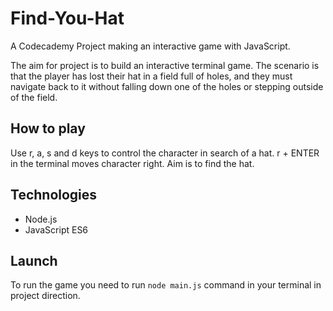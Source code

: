 # Find-You-Hat
A Codecademy Project making an interactive game with JavaScript.

The aim for project is to build an interactive terminal game. The scenario is that the player has lost their hat in a field full of holes, and they must navigate back to it without falling down one of the holes or stepping outside of the field.

## How to play

Use r, a, s and d keys to control the character in search of a hat. r + ENTER in the terminal moves character right. Aim is to find the hat.

## Technologies

- Node.js
- JavaScript ES6

## Launch 

To run the game you need to run `node main.js` command in your terminal in project direction.

